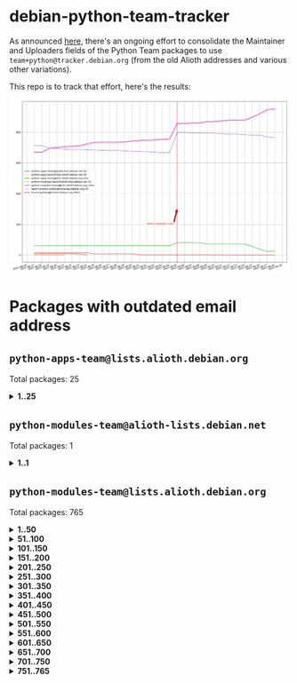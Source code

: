 # debian-python-team-tracker



As announced [here](https://lists.debian.org/debian-python/2021/08/msg00006.html), there's an ongoing effort to consolidate the Maintainer and Uploaders fields of the Python Team packages to use `team+python@tracker.debian.org` (from the old Alioth addresses and various other variations).



This repo is to track that effort, here's the results:



![Python team emails](images/python_team_emails.svg)


# Packages with outdated email address

## `python-apps-team@lists.alioth.debian.org`
Total packages: 25
<details>
<summary><b>1..25</b></summary>


| # | Package | Version |
| --- | --- | --- |
| 1 | [alot](https://tracker.debian.org/alot) | 0.9.1-2 |
| 2 | [archmage](https://tracker.debian.org/archmage) | 1:0.4.2.1-1 |
| 3 | [beets](https://tracker.debian.org/beets) | 1.4.9-7 |
| 4 | [ctop](https://tracker.debian.org/ctop) | 1.0.0-2.1 |
| 5 | [cython](https://tracker.debian.org/cython) | 0.29.14-1 |
| 6 | [db2twitter](https://tracker.debian.org/db2twitter) | 0.6-1.1 |
| 7 | [dodgy](https://tracker.debian.org/dodgy) | 0.1.9-3 |
| 8 | [etm](https://tracker.debian.org/etm) | 3.2.30-1.1 |
| 9 | [firmware-microbit-micropython](https://tracker.debian.org/firmware-microbit-micropython) | 1.0.1-2 |
| 10 | [flatlatex](https://tracker.debian.org/flatlatex) | 0.8-1.1 |
| 11 | [freealchemist](https://tracker.debian.org/freealchemist) | 0.5-1.1 |
| 12 | [kanboard-cli](https://tracker.debian.org/kanboard-cli) | 0.0.2-1.1 |
| 13 | [lightyears](https://tracker.debian.org/lightyears) | 1.4-2 |
| 14 | [muttdown](https://tracker.debian.org/muttdown) | 0.3.4-1 |
| 15 | [pelican](https://tracker.debian.org/pelican) | 4.0.1+dfsg-1.1 |
| 16 | [pipenv](https://tracker.debian.org/pipenv) | 11.9.0-1.1 |
| 17 | [prospector](https://tracker.debian.org/prospector) | 1.1.7-2 |
| 18 | [pybik](https://tracker.debian.org/pybik) | 3.0-3.1 |
| 19 | [radon](https://tracker.debian.org/radon) | 4.1.0+dfsg-1 |
| 20 | [retweet](https://tracker.debian.org/retweet) | 0.10-1.1 |
| 21 | [sen](https://tracker.debian.org/sen) | 0.6.1-0.1 |
| 22 | [sinntp](https://tracker.debian.org/sinntp) | 1.6-1.2 |
| 23 | [smem](https://tracker.debian.org/smem) | 1.5-1.1 |
| 24 | [twitterwatch](https://tracker.debian.org/twitterwatch) | 0.1-1.1 |
| 25 | [voltron](https://tracker.debian.org/voltron) | 0.1.7+git20200109-1.1 |
</details>

## `python-modules-team@alioth-lists.debian.net`
Total packages: 1
<details>
<summary><b>1..1</b></summary>


| # | Package | Version |
| --- | --- | --- |
| 1 | [setuptools-scm](https://tracker.debian.org/setuptools-scm) | 4.1.2-3 |
</details>

## `python-modules-team@lists.alioth.debian.org`
Total packages: 765
<details>
<summary><b>1..50</b></summary>


| # | Package | Version |
| --- | --- | --- |
| 1 | [aiowsgi](https://tracker.debian.org/aiowsgi) | 0.7-1.1 |
| 2 | [anorack](https://tracker.debian.org/anorack) | 0.2.7-1 |
| 3 | [anosql](https://tracker.debian.org/anosql) | 1.0.1-1 |
| 4 | [appdirs](https://tracker.debian.org/appdirs) | 1.4.4-1 |
| 5 | [asn1crypto](https://tracker.debian.org/asn1crypto) | 1.4.0-1 |
| 6 | [astral](https://tracker.debian.org/astral) | 1.6.1-2 |
| 7 | [authheaders](https://tracker.debian.org/authheaders) | 0.13.0-1 |
| 8 | [authres](https://tracker.debian.org/authres) | 1.2.0-2 |
| 9 | [automat](https://tracker.debian.org/automat) | 20.2.0-1 |
| 10 | [azure-cosmos-table-python](https://tracker.debian.org/azure-cosmos-table-python) | 1.0.5+git20191025-5 |
| 11 | [babelfish](https://tracker.debian.org/babelfish) | 0.5.4-3 |
| 12 | [bdist-nsi](https://tracker.debian.org/bdist-nsi) | 0.1.5-2 |
| 13 | [behave](https://tracker.debian.org/behave) | 1.2.6-3 |
| 14 | [bernhard](https://tracker.debian.org/bernhard) | 0.2.6-2 |
| 15 | [betamax](https://tracker.debian.org/betamax) | 0.8.1-2 |
| 16 | [bibtexparser](https://tracker.debian.org/bibtexparser) | 1.1.0+ds-3 |
| 17 | [binaryornot](https://tracker.debian.org/binaryornot) | 0.4.4+dfsg-4 |
| 18 | [bitstruct](https://tracker.debian.org/bitstruct) | 8.9.0-1 |
| 19 | [blessings](https://tracker.debian.org/blessings) | 1.6-3 |
| 20 | [blinker](https://tracker.debian.org/blinker) | 1.4+dfsg1-0.3 |
| 21 | [bottleneck](https://tracker.debian.org/bottleneck) | 1.2.1+ds1-2 |
| 22 | [case](https://tracker.debian.org/case) | 1.5.3+dfsg-3 |
| 23 | [celery-batches](https://tracker.debian.org/celery-batches) | 0.2-2 |
| 24 | [celery-haystack](https://tracker.debian.org/celery-haystack) | 0.10-4 |
| 25 | [cerealizer](https://tracker.debian.org/cerealizer) | 0.8.1-3 |
| 26 | [chardet](https://tracker.debian.org/chardet) | 4.0.0-1 |
| 27 | [chargebee-python](https://tracker.debian.org/chargebee-python) | 1.6.6-1 |
| 28 | [chargebee2-python](https://tracker.debian.org/chargebee2-python) | 2.7.3-1 |
| 29 | [circuits](https://tracker.debian.org/circuits) | 3.1.0+ds1-2 |
| 30 | [cloudpickle](https://tracker.debian.org/cloudpickle) | 1.6.0-1 |
| 31 | [codicefiscale](https://tracker.debian.org/codicefiscale) | 0.9+ds0-2 |
| 32 | [colorclass](https://tracker.debian.org/colorclass) | 2.2.0-2.1 |
| 33 | [colorspacious](https://tracker.debian.org/colorspacious) | 1.1.2-2 |
| 34 | [commonmark](https://tracker.debian.org/commonmark) | 0.9.1-3 |
| 35 | [configobj](https://tracker.debian.org/configobj) | 5.0.6-4 |
| 36 | [constantly](https://tracker.debian.org/constantly) | 15.1.0-2 |
| 37 | [contextlib2](https://tracker.debian.org/contextlib2) | 0.6.0.post1-1 |
| 38 | [cookiecutter](https://tracker.debian.org/cookiecutter) | 1.6.0-4 |
| 39 | [coreapi](https://tracker.debian.org/coreapi) | 2.3.3-4 |
| 40 | [coreschema](https://tracker.debian.org/coreschema) | 0.0.4-3 |
| 41 | [cov-core](https://tracker.debian.org/cov-core) | 1.15.0-3 |
| 42 | [cppy](https://tracker.debian.org/cppy) | 1.1.0-2 |
| 43 | [cram](https://tracker.debian.org/cram) | 0.7-4 |
| 44 | [cssutils](https://tracker.debian.org/cssutils) | 1.0.2-3 |
| 45 | [d2to1](https://tracker.debian.org/d2to1) | 0.2.12-2 |
| 46 | [deap](https://tracker.debian.org/deap) | 1.3.1-2 |
| 47 | [debiancontributors](https://tracker.debian.org/debiancontributors) | 0.7.8-2 |
| 48 | [defusedxml](https://tracker.debian.org/defusedxml) | 0.6.0-2 |
| 49 | [devpi-common](https://tracker.debian.org/devpi-common) | 3.2.2-1.1 |
| 50 | [django-ajax-selects](https://tracker.debian.org/django-ajax-selects) | 1.7.0-3 |
</details>
<details>
<summary><b>51..100</b></summary>

| # | Package | Version |
| --- | --- | --- |
| 51 | [django-anymail](https://tracker.debian.org/django-anymail) | 7.1.0-1 |
| 52 | [django-auto-one-to-one](https://tracker.debian.org/django-auto-one-to-one) | 3.3.0-1 |
| 53 | [django-bitfield](https://tracker.debian.org/django-bitfield) | 1.9.6-2 |
| 54 | [django-countries](https://tracker.debian.org/django-countries) | 6.0-1 |
| 55 | [django-dirtyfields](https://tracker.debian.org/django-dirtyfields) | 1.3.1-2 |
| 56 | [django-downloadview](https://tracker.debian.org/django-downloadview) | 2.1.1-1 |
| 57 | [django-environ](https://tracker.debian.org/django-environ) | 0.4.4-2 |
| 58 | [django-filter](https://tracker.debian.org/django-filter) | 2.4.0-1 |
| 59 | [django-fsm-admin](https://tracker.debian.org/django-fsm-admin) | 1.2.4-2 |
| 60 | [django-guardian](https://tracker.debian.org/django-guardian) | 2.0.0-2 |
| 61 | [django-hvad](https://tracker.debian.org/django-hvad) | 1.8.0-1.1 |
| 62 | [django-impersonate](https://tracker.debian.org/django-impersonate) | 1.5-1 |
| 63 | [django-js-reverse](https://tracker.debian.org/django-js-reverse) | 0.7.3-1.1 |
| 64 | [django-macaddress](https://tracker.debian.org/django-macaddress) | 1.5.0-2 |
| 65 | [django-maintenancemode](https://tracker.debian.org/django-maintenancemode) | 0.11.3-1 |
| 66 | [django-markupfield](https://tracker.debian.org/django-markupfield) | 2.0.0-1 |
| 67 | [django-memoize](https://tracker.debian.org/django-memoize) | 2.2.0+dfsg-1 |
| 68 | [django-model-utils](https://tracker.debian.org/django-model-utils) | 3.1.1-2 |
| 69 | [django-nose](https://tracker.debian.org/django-nose) | 1.4.6-2.1 |
| 70 | [django-notification](https://tracker.debian.org/django-notification) | 1.2.0-3 |
| 71 | [django-organizations](https://tracker.debian.org/django-organizations) | 1.1.2-1 |
| 72 | [django-pagination](https://tracker.debian.org/django-pagination) | 1.0.7-4 |
| 73 | [django-paintstore](https://tracker.debian.org/django-paintstore) | 0.2-4 |
| 74 | [django-picklefield](https://tracker.debian.org/django-picklefield) | 3.0.1-1 |
| 75 | [django-pipeline](https://tracker.debian.org/django-pipeline) | 1.6.14-3 |
| 76 | [django-q](https://tracker.debian.org/django-q) | 1.2.1-1 |
| 77 | [django-recurrence](https://tracker.debian.org/django-recurrence) | 1.10.3-1 |
| 78 | [django-redis-sessions](https://tracker.debian.org/django-redis-sessions) | 0.6.1-2 |
| 79 | [django-sass-processor](https://tracker.debian.org/django-sass-processor) | 0.8.2-1 |
| 80 | [django-setuptest](https://tracker.debian.org/django-setuptest) | 0.2.1-4 |
| 81 | [django-simple-captcha](https://tracker.debian.org/django-simple-captcha) | 0.5.6-2 |
| 82 | [django-simple-redis-admin](https://tracker.debian.org/django-simple-redis-admin) | 1.4.0-2 |
| 83 | [django-stronghold](https://tracker.debian.org/django-stronghold) | 0.3.0+debian-2 |
| 84 | [django-uwsgi](https://tracker.debian.org/django-uwsgi) | 0.2.2-2 |
| 85 | [django-webpack-loader](https://tracker.debian.org/django-webpack-loader) | 0.6.0-2 |
| 86 | [django-websocket-redis](https://tracker.debian.org/django-websocket-redis) | 0.4.7-2 |
| 87 | [django-wkhtmltopdf](https://tracker.debian.org/django-wkhtmltopdf) | 3.3.0-1 |
| 88 | [django-xmlrpc](https://tracker.debian.org/django-xmlrpc) | 0.1.8-2 |
| 89 | [djangorestframework-api-key](https://tracker.debian.org/djangorestframework-api-key) | 2.0.0-2 |
| 90 | [djangorestframework-filters](https://tracker.debian.org/djangorestframework-filters) | 1.0.0.dev0-1 |
| 91 | [dkimpy](https://tracker.debian.org/dkimpy) | 1.0.5-1 |
| 92 | [dnsdiag](https://tracker.debian.org/dnsdiag) | 1.7.0-1 |
| 93 | [dnspython](https://tracker.debian.org/dnspython) | 2.0.0-1 |
| 94 | [dockerpty](https://tracker.debian.org/dockerpty) | 0.4.1-2 |
| 95 | [dominate](https://tracker.debian.org/dominate) | 2.3.1-2 |
| 96 | [doublex](https://tracker.debian.org/doublex) | 1.9.2-1 |
| 97 | [drf-generators](https://tracker.debian.org/drf-generators) | 0.5.0-1 |
| 98 | [easyprocess](https://tracker.debian.org/easyprocess) | 0.2.5-2 |
| 99 | [elasticsearch-curator](https://tracker.debian.org/elasticsearch-curator) | 5.8.1-1 |
| 100 | [entrypoints](https://tracker.debian.org/entrypoints) | 0.3-3 |
</details>
<details>
<summary><b>101..150</b></summary>

| # | Package | Version |
| --- | --- | --- |
| 101 | [enum34](https://tracker.debian.org/enum34) | 1.1.6-4 |
| 102 | [enzyme](https://tracker.debian.org/enzyme) | 0.4.1-2 |
| 103 | [exam](https://tracker.debian.org/exam) | 0.10.5-3 |
| 104 | [factory-boy](https://tracker.debian.org/factory-boy) | 2.11.1-3 |
| 105 | [faker](https://tracker.debian.org/faker) | 0.9.3-0.1 |
| 106 | [fakesleep](https://tracker.debian.org/fakesleep) | 0.1-2 |
| 107 | [fastchunking](https://tracker.debian.org/fastchunking) | 0.0.3-2 |
| 108 | [fastkml](https://tracker.debian.org/fastkml) | 0.11-3 |
| 109 | [feedgenerator](https://tracker.debian.org/feedgenerator) | 1.9-2 |
| 110 | [flake8-docstrings](https://tracker.debian.org/flake8-docstrings) | 1.1.0-1.1 |
| 111 | [flake8-polyfill](https://tracker.debian.org/flake8-polyfill) | 1.0.2-2 |
| 112 | [flask-api](https://tracker.debian.org/flask-api) | 1.1+dfsg-1.1 |
| 113 | [flask-assets](https://tracker.debian.org/flask-assets) | 2.0-1 |
| 114 | [flask-babelex](https://tracker.debian.org/flask-babelex) | 0.9.4-1 |
| 115 | [flask-bcrypt](https://tracker.debian.org/flask-bcrypt) | 0.7.1-2 |
| 116 | [flask-compress](https://tracker.debian.org/flask-compress) | 1.4.0-3 |
| 117 | [flask-gravatar](https://tracker.debian.org/flask-gravatar) | 0.4.2-2 |
| 118 | [flask-htmlmin](https://tracker.debian.org/flask-htmlmin) | 1.3.2-2 |
| 119 | [flask-ldapconn](https://tracker.debian.org/flask-ldapconn) | 0.7.2-1.1 |
| 120 | [flask-limiter](https://tracker.debian.org/flask-limiter) | 1.0.1-2 |
| 121 | [flask-login](https://tracker.debian.org/flask-login) | 0.5.0-1 |
| 122 | [flask-mail](https://tracker.debian.org/flask-mail) | 0.9.1+dfsg1-1.1 |
| 123 | [flask-mongoengine](https://tracker.debian.org/flask-mongoengine) | 0.9.3-4 |
| 124 | [flask-multistatic](https://tracker.debian.org/flask-multistatic) | 1.0-2 |
| 125 | [flask-paranoid](https://tracker.debian.org/flask-paranoid) | 0.2.0-3.1 |
| 126 | [flask-principal](https://tracker.debian.org/flask-principal) | 0.4.0-2 |
| 127 | [flask-script](https://tracker.debian.org/flask-script) | 2.0.6-2 |
| 128 | [flask-silk](https://tracker.debian.org/flask-silk) | 0.2-18 |
| 129 | [flask-wtf](https://tracker.debian.org/flask-wtf) | 0.14.3-1 |
| 130 | [flufl.bounce](https://tracker.debian.org/flufl.bounce) | 3.0.1-1 |
| 131 | [flufl.enum](https://tracker.debian.org/flufl.enum) | 4.1.1-3 |
| 132 | [flufl.i18n](https://tracker.debian.org/flufl.i18n) | 3.0.1-1 |
| 133 | [flufl.lock](https://tracker.debian.org/flufl.lock) | 5.0.1-1 |
| 134 | [flufl.password](https://tracker.debian.org/flufl.password) | 1.3-3 |
| 135 | [flufl.testing](https://tracker.debian.org/flufl.testing) | 0.7-2 |
| 136 | [freetype-py](https://tracker.debian.org/freetype-py) | 2.2.0-1 |
| 137 | [gerritlib](https://tracker.debian.org/gerritlib) | 0.8.0-2 |
| 138 | [gmplot](https://tracker.debian.org/gmplot) | 1.2.0-2 |
| 139 | [gpxpy](https://tracker.debian.org/gpxpy) | 1.4.2-1 |
| 140 | [gtextfsm](https://tracker.debian.org/gtextfsm) | 1.1.0-2 |
| 141 | [gtts](https://tracker.debian.org/gtts) | 2.0.3-1 |
| 142 | [gtts-token](https://tracker.debian.org/gtts-token) | 1.1.3-1 |
| 143 | [guzzle-sphinx-theme](https://tracker.debian.org/guzzle-sphinx-theme) | 0.7.11-5 |
| 144 | [hachoir](https://tracker.debian.org/hachoir) | 3.1.0+dfsg-3 |
| 145 | [haproxy-log-analysis](https://tracker.debian.org/haproxy-log-analysis) | 2.0~b0-2 |
| 146 | [heapdict](https://tracker.debian.org/heapdict) | 1.0.1-1 |
| 147 | [hiro](https://tracker.debian.org/hiro) | 0.5-2 |
| 148 | [httpx](https://tracker.debian.org/httpx) | 0.16.1-1 |
| 149 | [hyperlink](https://tracker.debian.org/hyperlink) | 19.0.0-2 |
| 150 | [hypothesis-auto](https://tracker.debian.org/hypothesis-auto) | 1.1.4-2 |
</details>
<details>
<summary><b>151..200</b></summary>

| # | Package | Version |
| --- | --- | --- |
| 151 | [importmagic](https://tracker.debian.org/importmagic) | 0.1.7-2 |
| 152 | [inflection](https://tracker.debian.org/inflection) | 0.3.1-2 |
| 153 | [ipdb](https://tracker.debian.org/ipdb) | 0.13.3-1 |
| 154 | [isodate](https://tracker.debian.org/isodate) | 0.6.0-2 |
| 155 | [itypes](https://tracker.debian.org/itypes) | 1.1.0-4 |
| 156 | [jaraco.itertools](https://tracker.debian.org/jaraco.itertools) | 2.0.1-4 |
| 157 | [javaproperties](https://tracker.debian.org/javaproperties) | 0.7.0-1 |
| 158 | [jinja2-time](https://tracker.debian.org/jinja2-time) | 0.2.0-2 |
| 159 | [jpy](https://tracker.debian.org/jpy) | 0.9.0-3 |
| 160 | [jpylyzer](https://tracker.debian.org/jpylyzer) | 2.0.0-3 |
| 161 | [json-tricks](https://tracker.debian.org/json-tricks) | 3.11.0-2 |
| 162 | [jsonhyperschema-codec](https://tracker.debian.org/jsonhyperschema-codec) | 1.0.3-2 |
| 163 | [jsonpickle](https://tracker.debian.org/jsonpickle) | 1.2-1 |
| 164 | [junos-eznc](https://tracker.debian.org/junos-eznc) | 2.1.7-3 |
| 165 | [jupyter-sphinx-theme](https://tracker.debian.org/jupyter-sphinx-theme) | 0.0.6+ds1-10 |
| 166 | [kitchen](https://tracker.debian.org/kitchen) | 1.2.6-2 |
| 167 | [kivy](https://tracker.debian.org/kivy) | 1.11.0-2 |
| 168 | [kiwisolver](https://tracker.debian.org/kiwisolver) | 1.3.1-1 |
| 169 | [lazr.delegates](https://tracker.debian.org/lazr.delegates) | 2.0.3-2 |
| 170 | [lazr.smtptest](https://tracker.debian.org/lazr.smtptest) | 2.0.3-2 |
| 171 | [lexicon](https://tracker.debian.org/lexicon) | 3.3.17-1 |
| 172 | [libthumbor](https://tracker.debian.org/libthumbor) | 1.3.3-2 |
| 173 | [logilab-constraint](https://tracker.debian.org/logilab-constraint) | 0.6.0-2 |
| 174 | [mako](https://tracker.debian.org/mako) | 1.1.3+ds1-2 |
| 175 | [mando](https://tracker.debian.org/mando) | 0.6.4-5 |
| 176 | [manuel](https://tracker.debian.org/manuel) | 1.10.1-2 |
| 177 | [markupsafe](https://tracker.debian.org/markupsafe) | 1.1.1-1 |
| 178 | [mercurial-extension-utils](https://tracker.debian.org/mercurial-extension-utils) | 1.5.1-1 |
| 179 | [mercurial-extension-utils](https://tracker.debian.org/mercurial-extension-utils) | 1.5.1-3 |
| 180 | [mercurial-keyring](https://tracker.debian.org/mercurial-keyring) | 1.3.1-3 |
| 181 | [microsoft-authentication-extensions-for-python](https://tracker.debian.org/microsoft-authentication-extensions-for-python) | 0.3.0-1 |
| 182 | [milksnake](https://tracker.debian.org/milksnake) | 0.1.5-1 |
| 183 | [mimerender](https://tracker.debian.org/mimerender) | 0.6.0-2 |
| 184 | [mmllib](https://tracker.debian.org/mmllib) | 0.3.0.post1-2 |
| 185 | [mockldap](https://tracker.debian.org/mockldap) | 0.3.0-4 |
| 186 | [modernize](https://tracker.debian.org/modernize) | 0.7-2 |
| 187 | [moksha.common](https://tracker.debian.org/moksha.common) | 1.2.5-4 |
| 188 | [more-itertools](https://tracker.debian.org/more-itertools) | 4.2.0-3 |
| 189 | [mrtparse](https://tracker.debian.org/mrtparse) | 1.6-2 |
| 190 | [multiprocess](https://tracker.debian.org/multiprocess) | 0.70.11.1-1 |
| 191 | [musicbrainzngs](https://tracker.debian.org/musicbrainzngs) | 0.7.1-2 |
| 192 | [mutagen](https://tracker.debian.org/mutagen) | 1.45.1-2 |
| 193 | [mwic](https://tracker.debian.org/mwic) | 0.7.8-1 |
| 194 | [mysql-connector-python](https://tracker.debian.org/mysql-connector-python) | 8.0.15-2 |
| 195 | [nb2plots](https://tracker.debian.org/nb2plots) | 0.6-2 |
| 196 | [netifaces](https://tracker.debian.org/netifaces) | 0.10.9-0.2 |
| 197 | [netmiko](https://tracker.debian.org/netmiko) | 2.4.2-1 |
| 198 | [networkx](https://tracker.debian.org/networkx) | 2.5+ds-2 |
| 199 | [nose](https://tracker.debian.org/nose) | 1.3.7-6 |
| 200 | [nose](https://tracker.debian.org/nose) | 1.3.7-7 |
</details>
<details>
<summary><b>201..250</b></summary>

| # | Package | Version |
| --- | --- | --- |
| 201 | [nose2](https://tracker.debian.org/nose2) | 0.9.2-1 |
| 202 | [nose2-cov](https://tracker.debian.org/nose2-cov) | 1.0a4-3 |
| 203 | [ntplib](https://tracker.debian.org/ntplib) | 0.3.3-2 |
| 204 | [numpy-stl](https://tracker.debian.org/numpy-stl) | 2.9.0-1 |
| 205 | [numpydoc](https://tracker.debian.org/numpydoc) | 1.1.0-3 |
| 206 | [obsub](https://tracker.debian.org/obsub) | 0.2-4 |
| 207 | [okasha](https://tracker.debian.org/okasha) | 0.2.4-4 |
| 208 | [overpass](https://tracker.debian.org/overpass) | 0.7-1 |
| 209 | [paramiko](https://tracker.debian.org/paramiko) | 2.7.2-1 |
| 210 | [pastescript](https://tracker.debian.org/pastescript) | 2.0.2-4 |
| 211 | [pcapy](https://tracker.debian.org/pcapy) | 0.11.4-2 |
| 212 | [pdfkit](https://tracker.debian.org/pdfkit) | 0.6.1-2 |
| 213 | [pep8](https://tracker.debian.org/pep8) | 1.7.1-9 |
| 214 | [pep8-naming](https://tracker.debian.org/pep8-naming) | 0.10.0-1 |
| 215 | [pg8000](https://tracker.debian.org/pg8000) | 1.10.6-2 |
| 216 | [pidcat](https://tracker.debian.org/pidcat) | 2.1.0-4 |
| 217 | [pilkit](https://tracker.debian.org/pilkit) | 2.0-3 |
| 218 | [plastex](https://tracker.debian.org/plastex) | 2.1-2 |
| 219 | [ply](https://tracker.debian.org/ply) | 3.11-4 |
| 220 | [portio](https://tracker.debian.org/portio) | 0.5-4 |
| 221 | [postgresfixture](https://tracker.debian.org/postgresfixture) | 0.4.2-1 |
| 222 | [power](https://tracker.debian.org/power) | 1.4+dfsg-4 |
| 223 | [pprintpp](https://tracker.debian.org/pprintpp) | 0.4.0-2 |
| 224 | [preggy](https://tracker.debian.org/preggy) | 1.4.4-1 |
| 225 | [prettytable](https://tracker.debian.org/prettytable) | 0.7.2-5 |
| 226 | [proxmoxer](https://tracker.debian.org/proxmoxer) | 1.0.3-2 |
| 227 | [ptable](https://tracker.debian.org/ptable) | 0.9.2-2 |
| 228 | [py-macaroon-bakery](https://tracker.debian.org/py-macaroon-bakery) | 1.3.1-1 |
| 229 | [py-radix](https://tracker.debian.org/py-radix) | 0.10.0-3 |
| 230 | [py3dns](https://tracker.debian.org/py3dns) | 3.2.1-1 |
| 231 | [pyacoustid](https://tracker.debian.org/pyacoustid) | 1.2.0-2 |
| 232 | [pyasn1](https://tracker.debian.org/pyasn1) | 0.4.8-1 |
| 233 | [pybindgen](https://tracker.debian.org/pybindgen) | 0.20.0+dfsg1-2 |
| 234 | [pycairo](https://tracker.debian.org/pycairo) | 1.16.2-3 |
| 235 | [pycairo](https://tracker.debian.org/pycairo) | 1.16.2-4 |
| 236 | [pycallgraph](https://tracker.debian.org/pycallgraph) | 1.1.3-1.2 |
| 237 | [pycares](https://tracker.debian.org/pycares) | 3.1.1-1 |
| 238 | [pychm](https://tracker.debian.org/pychm) | 0.8.6-2 |
| 239 | [pycifrw](https://tracker.debian.org/pycifrw) | 4.4-2 |
| 240 | [pyclamd](https://tracker.debian.org/pyclamd) | 0.4.0-2 |
| 241 | [pycodestyle](https://tracker.debian.org/pycodestyle) | 2.6.0-1 |
| 242 | [pycparser](https://tracker.debian.org/pycparser) | 2.20-3 |
| 243 | [pycryptodome](https://tracker.debian.org/pycryptodome) | 3.9.7+dfsg1-1 |
| 244 | [pycxx](https://tracker.debian.org/pycxx) | 7.1.4-0.1 |
| 245 | [pydbus](https://tracker.debian.org/pydbus) | 0.6.0-4 |
| 246 | [pydenticon](https://tracker.debian.org/pydenticon) | 0.3.1-2 |
| 247 | [pydispatcher](https://tracker.debian.org/pydispatcher) | 2.0.5-2 |
| 248 | [pydle](https://tracker.debian.org/pydle) | 0.9.4-2 |
| 249 | [pyeapi](https://tracker.debian.org/pyeapi) | 0.8.1-2 |
| 250 | [pyee](https://tracker.debian.org/pyee) | 7.0.2-1 |
</details>
<details>
<summary><b>251..300</b></summary>

| # | Package | Version |
| --- | --- | --- |
| 251 | [pyenchant](https://tracker.debian.org/pyenchant) | 3.2.0-1 |
| 252 | [pyfg](https://tracker.debian.org/pyfg) | 0.50-2 |
| 253 | [pyfiglet](https://tracker.debian.org/pyfiglet) | 0.8.0+dfsg-1 |
| 254 | [pyfribidi](https://tracker.debian.org/pyfribidi) | 0.12.0+repack-7 |
| 255 | [pygame](https://tracker.debian.org/pygame) | 1.9.6+dfsg-2 |
| 256 | [pygeoif](https://tracker.debian.org/pygeoif) | 0.7-2 |
| 257 | [pygithub](https://tracker.debian.org/pygithub) | 1.43.7-1 |
| 258 | [pygments](https://tracker.debian.org/pygments) | 2.3.1+dfsg-3 |
| 259 | [pygtail](https://tracker.debian.org/pygtail) | 0.6.1-2 |
| 260 | [pygtkspellcheck](https://tracker.debian.org/pygtkspellcheck) | 4.0.5-2 |
| 261 | [pyhamcrest](https://tracker.debian.org/pyhamcrest) | 1.9.0-3 |
| 262 | [pyicu](https://tracker.debian.org/pyicu) | 2.5-1 |
| 263 | [pyinotify](https://tracker.debian.org/pyinotify) | 0.9.6-1.3 |
| 264 | [pyiosxr](https://tracker.debian.org/pyiosxr) | 0.52-1.1 |
| 265 | [pyjavaproperties](https://tracker.debian.org/pyjavaproperties) | 0.7-2 |
| 266 | [pyjokes](https://tracker.debian.org/pyjokes) | 0.5.0-3 |
| 267 | [pykcs11](https://tracker.debian.org/pykcs11) | 1.5.10-1 |
| 268 | [pylama](https://tracker.debian.org/pylama) | 7.4.3-3 |
| 269 | [pylibmc](https://tracker.debian.org/pylibmc) | 1.5.2-3 |
| 270 | [pylint-celery](https://tracker.debian.org/pylint-celery) | 0.3-5 |
| 271 | [pylint-common](https://tracker.debian.org/pylint-common) | 0.2.5-4 |
| 272 | [pylint-django](https://tracker.debian.org/pylint-django) | 2.0.13-1 |
| 273 | [pylint-flask](https://tracker.debian.org/pylint-flask) | 0.5-4 |
| 274 | [pylint-plugin-utils](https://tracker.debian.org/pylint-plugin-utils) | 0.6-1 |
| 275 | [pymacs](https://tracker.debian.org/pymacs) | 0.25-3 |
| 276 | [pymilter](https://tracker.debian.org/pymilter) | 1.0.4-2 |
| 277 | [pymodbus](https://tracker.debian.org/pymodbus) | 2.1.0+dfsg-2 |
| 278 | [pymssql](https://tracker.debian.org/pymssql) | 2.1.4+dfsg-3 |
| 279 | [pymupdf](https://tracker.debian.org/pymupdf) | 1.17.4+ds1-2 |
| 280 | [pynag](https://tracker.debian.org/pynag) | 1.1.2+dfsg-2 |
| 281 | [pynliner](https://tracker.debian.org/pynliner) | 0.8.0-2 |
| 282 | [pyopengl](https://tracker.debian.org/pyopengl) | 3.1.5+dfsg-1 |
| 283 | [pypandoc](https://tracker.debian.org/pypandoc) | 1.5+ds0-1 |
| 284 | [pyparsing](https://tracker.debian.org/pyparsing) | 2.4.7-1 |
| 285 | [pyphen](https://tracker.debian.org/pyphen) | 0.9.5-3 |
| 286 | [pyprind](https://tracker.debian.org/pyprind) | 2.11.2-2 |
| 287 | [pyquery](https://tracker.debian.org/pyquery) | 1.2.9-4 |
| 288 | [pyrad](https://tracker.debian.org/pyrad) | 2.1-2 |
| 289 | [pyrfc3339](https://tracker.debian.org/pyrfc3339) | 1.1-2 |
| 290 | [pyrsistent](https://tracker.debian.org/pyrsistent) | 0.15.5-1 |
| 291 | [pysendfile](https://tracker.debian.org/pysendfile) | 2.0.1-3 |
| 292 | [pysimplesoap](https://tracker.debian.org/pysimplesoap) | 1.16.2-3 |
| 293 | [pysmi](https://tracker.debian.org/pysmi) | 0.3.2-2 |
| 294 | [pysodium](https://tracker.debian.org/pysodium) | 0.7.0-2 |
| 295 | [pyspf](https://tracker.debian.org/pyspf) | 2.0.14-2 |
| 296 | [pysrs](https://tracker.debian.org/pysrs) | 1.0.3-2 |
| 297 | [pysrt](https://tracker.debian.org/pysrt) | 1.0.1-2 |
| 298 | [pyssim](https://tracker.debian.org/pyssim) | 0.2-2 |
| 299 | [pystemd](https://tracker.debian.org/pystemd) | 0.7.0-4 |
| 300 | [pysubnettree](https://tracker.debian.org/pysubnettree) | 0.33-1 |
</details>
<details>
<summary><b>301..350</b></summary>

| # | Package | Version |
| --- | --- | --- |
| 301 | [pytaglib](https://tracker.debian.org/pytaglib) | 0.3.6+dfsg-2 |
| 302 | [pytds](https://tracker.debian.org/pytds) | 1.10.0-1 |
| 303 | [pytest-arraydiff](https://tracker.debian.org/pytest-arraydiff) | 0.3-1 |
| 304 | [pytest-bdd](https://tracker.debian.org/pytest-bdd) | 3.2.1-1 |
| 305 | [pytest-cookies](https://tracker.debian.org/pytest-cookies) | 0.4.0-1 |
| 306 | [pytest-django](https://tracker.debian.org/pytest-django) | 3.5.1-1 |
| 307 | [pytest-expect](https://tracker.debian.org/pytest-expect) | 1.1.0-2 |
| 308 | [pytest-forked](https://tracker.debian.org/pytest-forked) | 1.3.0-1 |
| 309 | [pytest-helpers-namespace](https://tracker.debian.org/pytest-helpers-namespace) | 2019.1.8-1 |
| 310 | [pytest-httpbin](https://tracker.debian.org/pytest-httpbin) | 1.0.0-2 |
| 311 | [pytest-instafail](https://tracker.debian.org/pytest-instafail) | 0.4.2-1 |
| 312 | [pytest-remotedata](https://tracker.debian.org/pytest-remotedata) | 0.3.2-1 |
| 313 | [pytest-runner](https://tracker.debian.org/pytest-runner) | 2.11.1-1.2 |
| 314 | [pytest-sugar](https://tracker.debian.org/pytest-sugar) | 0.9.4-1 |
| 315 | [pytest-tornado](https://tracker.debian.org/pytest-tornado) | 0.8.1-1 |
| 316 | [pytest-vcr](https://tracker.debian.org/pytest-vcr) | 1.0.2-2 |
| 317 | [pytest-xvfb](https://tracker.debian.org/pytest-xvfb) | 1.2.0-1 |
| 318 | [python-activipy](https://tracker.debian.org/python-activipy) | 0.1-7 |
| 319 | [python-adal](https://tracker.debian.org/python-adal) | 1.2.2-1 |
| 320 | [python-agate](https://tracker.debian.org/python-agate) | 1.6.1-1 |
| 321 | [python-agate-excel](https://tracker.debian.org/python-agate-excel) | 0.2.3-1 |
| 322 | [python-aiohttp-security](https://tracker.debian.org/python-aiohttp-security) | 0.4.0-2 |
| 323 | [python-aiohttp-session](https://tracker.debian.org/python-aiohttp-session) | 2.9.0-2 |
| 324 | [python-aioinflux](https://tracker.debian.org/python-aioinflux) | 0.9.0-2 |
| 325 | [python-aiomeasures](https://tracker.debian.org/python-aiomeasures) | 0.5.14-3 |
| 326 | [python-altair](https://tracker.debian.org/python-altair) | 4.0.1-2 |
| 327 | [python-altgraph](https://tracker.debian.org/python-altgraph) | 0.17+ds0-1 |
| 328 | [python-amqplib](https://tracker.debian.org/python-amqplib) | 1.0.2-2 |
| 329 | [python-anyjson](https://tracker.debian.org/python-anyjson) | 0.3.3-2 |
| 330 | [python-apptools](https://tracker.debian.org/python-apptools) | 4.5.0-1.1 |
| 331 | [python-aptly](https://tracker.debian.org/python-aptly) | 0.12.10-2 |
| 332 | [python-argon2](https://tracker.debian.org/python-argon2) | 18.3.0-2 |
| 333 | [python-args](https://tracker.debian.org/python-args) | 0.1.0-3 |
| 334 | [python-arpy](https://tracker.debian.org/python-arpy) | 1.1.1-4 |
| 335 | [python-astor](https://tracker.debian.org/python-astor) | 0.8.1-1 |
| 336 | [python-async-timeout](https://tracker.debian.org/python-async-timeout) | 3.0.1-1.1 |
| 337 | [python-azure-devtools](https://tracker.debian.org/python-azure-devtools) | 1.2.0-1 |
| 338 | [python-base58](https://tracker.debian.org/python-base58) | 1.0.3-1.1 |
| 339 | [python-bcdoc](https://tracker.debian.org/python-bcdoc) | 0.16.0-2 |
| 340 | [python-bioblend](https://tracker.debian.org/python-bioblend) | 0.7.0-3 |
| 341 | [python-bitbucket-api](https://tracker.debian.org/python-bitbucket-api) | 0.5.0-3 |
| 342 | [python-box](https://tracker.debian.org/python-box) | 3.4.6-2 |
| 343 | [python-btrees](https://tracker.debian.org/python-btrees) | 4.3.1-2 |
| 344 | [python-cachecontrol](https://tracker.debian.org/python-cachecontrol) | 0.12.6-1 |
| 345 | [python-can](https://tracker.debian.org/python-can) | 3.3.2.final~github-2 |
| 346 | [python-cement](https://tracker.debian.org/python-cement) | 2.10.0-2 |
| 347 | [python-cerberus](https://tracker.debian.org/python-cerberus) | 1.3.2-1 |
| 348 | [python-click](https://tracker.debian.org/python-click) | 7.1.2-1 |
| 349 | [python-click-log](https://tracker.debian.org/python-click-log) | 0.2.1-2 |
| 350 | [python-click-threading](https://tracker.debian.org/python-click-threading) | 0.4.4-2 |
</details>
<details>
<summary><b>351..400</b></summary>

| # | Package | Version |
| --- | --- | --- |
| 351 | [python-clint](https://tracker.debian.org/python-clint) | 0.5.1-3 |
| 352 | [python-cluster](https://tracker.debian.org/python-cluster) | 1.3.3-3 |
| 353 | [python-cmarkgfm](https://tracker.debian.org/python-cmarkgfm) | 0.4.2-1 |
| 354 | [python-coloredlogs](https://tracker.debian.org/python-coloredlogs) | 7.3-2 |
| 355 | [python-colour](https://tracker.debian.org/python-colour) | 0.1.5-2 |
| 356 | [python-commentjson](https://tracker.debian.org/python-commentjson) | 0.8.3-2 |
| 357 | [python-consul](https://tracker.debian.org/python-consul) | 0.7.1-1.1 |
| 358 | [python-cookies](https://tracker.debian.org/python-cookies) | 2.2.1-3 |
| 359 | [python-cpuinfo](https://tracker.debian.org/python-cpuinfo) | 5.0.0-2 |
| 360 | [python-crcmod](https://tracker.debian.org/python-crcmod) | 1.7+dfsg-2 |
| 361 | [python-cs](https://tracker.debian.org/python-cs) | 2.7.1-1 |
| 362 | [python-cssselect2](https://tracker.debian.org/python-cssselect2) | 0.3.0-1 |
| 363 | [python-cycler](https://tracker.debian.org/python-cycler) | 0.10.0-3 |
| 364 | [python-daiquiri](https://tracker.debian.org/python-daiquiri) | 1.6.0-1 |
| 365 | [python-dbfread](https://tracker.debian.org/python-dbfread) | 2.0.7-3 |
| 366 | [python-decorator](https://tracker.debian.org/python-decorator) | 4.4.2-2 |
| 367 | [python-demjson](https://tracker.debian.org/python-demjson) | 2.2.4-5 |
| 368 | [python-diaspy](https://tracker.debian.org/python-diaspy) | 0.6.0-2 |
| 369 | [python-dict2xml](https://tracker.debian.org/python-dict2xml) | 1.7.0-1 |
| 370 | [python-dictobj](https://tracker.debian.org/python-dictobj) | 0.4-4 |
| 371 | [python-distro](https://tracker.debian.org/python-distro) | 1.5.0-1 |
| 372 | [python-distutils-extra](https://tracker.debian.org/python-distutils-extra) | 2.45 |
| 373 | [python-django-braces](https://tracker.debian.org/python-django-braces) | 1.14.0-1 |
| 374 | [python-django-casclient](https://tracker.debian.org/python-django-casclient) | 1.5.3-1 |
| 375 | [python-django-dbconn-retry](https://tracker.debian.org/python-django-dbconn-retry) | 0.1.5-1.1 |
| 376 | [python-django-etcd-settings](https://tracker.debian.org/python-django-etcd-settings) | 0.1.13+dfsg-3 |
| 377 | [python-django-gravatar2](https://tracker.debian.org/python-django-gravatar2) | 1.4.4-2 |
| 378 | [python-django-imagekit](https://tracker.debian.org/python-django-imagekit) | 4.0.2-3 |
| 379 | [python-django-jsonfield](https://tracker.debian.org/python-django-jsonfield) | 1.4.0-2 |
| 380 | [python-django-ordered-model](https://tracker.debian.org/python-django-ordered-model) | 3.4.1-1 |
| 381 | [python-django-push-notifications](https://tracker.debian.org/python-django-push-notifications) | 1.4.1-1 |
| 382 | [python-django-rest-framework-guardian](https://tracker.debian.org/python-django-rest-framework-guardian) | 0.3.0-2 |
| 383 | [python-django-rest-hooks](https://tracker.debian.org/python-django-rest-hooks) | 1.6.0-1.1 |
| 384 | [python-django-rules](https://tracker.debian.org/python-django-rules) | 2.2.0-1 |
| 385 | [python-django-simple-history](https://tracker.debian.org/python-django-simple-history) | 2.7.0-1.1 |
| 386 | [python-django-split-settings](https://tracker.debian.org/python-django-split-settings) | 0.3.0-2 |
| 387 | [python-django-tagging](https://tracker.debian.org/python-django-tagging) | 1:0.4.5-3 |
| 388 | [python-dmidecode](https://tracker.debian.org/python-dmidecode) | 3.12.2-11 |
| 389 | [python-dnslib](https://tracker.debian.org/python-dnslib) | 0.9.14-1 |
| 390 | [python-docutils](https://tracker.debian.org/python-docutils) | 0.16+dfsg-2 |
| 391 | [python-doubleratchet](https://tracker.debian.org/python-doubleratchet) | 0.6.0-2 |
| 392 | [python-dpkt](https://tracker.debian.org/python-dpkt) | 1.9.2-2 |
| 393 | [python-dynaconf](https://tracker.debian.org/python-dynaconf) | 2.2.3-2 |
| 394 | [python-easywebdav](https://tracker.debian.org/python-easywebdav) | 1.2.0-8 |
| 395 | [python-eliot](https://tracker.debian.org/python-eliot) | 1.11.0-1 |
| 396 | [python-enable](https://tracker.debian.org/python-enable) | 4.8.1-1 |
| 397 | [python-envisage](https://tracker.debian.org/python-envisage) | 4.9.0-2.1 |
| 398 | [python-envparse](https://tracker.debian.org/python-envparse) | 0.2.0-2 |
| 399 | [python-envs](https://tracker.debian.org/python-envs) | 1.2.6-1.1 |
| 400 | [python-epc](https://tracker.debian.org/python-epc) | 0.0.5-3 |
</details>
<details>
<summary><b>401..450</b></summary>

| # | Package | Version |
| --- | --- | --- |
| 401 | [python-etcd](https://tracker.debian.org/python-etcd) | 0.4.5-2 |
| 402 | [python-ethtool](https://tracker.debian.org/python-ethtool) | 0.14-3 |
| 403 | [python-ewmh](https://tracker.debian.org/python-ewmh) | 0.1.6-2 |
| 404 | [python-exchangelib](https://tracker.debian.org/python-exchangelib) | 3.2.0-1 |
| 405 | [python-exotel](https://tracker.debian.org/python-exotel) | 0.1.5-2 |
| 406 | [python-fastimport](https://tracker.debian.org/python-fastimport) | 0.9.8-5 |
| 407 | [python-feather-format](https://tracker.debian.org/python-feather-format) | 0.3.1+dfsg1-4 |
| 408 | [python-flaky](https://tracker.debian.org/python-flaky) | 3.7.0-1 |
| 409 | [python-flask-jwt-extended](https://tracker.debian.org/python-flask-jwt-extended) | 3.24.1-2 |
| 410 | [python-flask-marshmallow](https://tracker.debian.org/python-flask-marshmallow) | 0.10.1-4 |
| 411 | [python-flask-seeder](https://tracker.debian.org/python-flask-seeder) | 0.1~a2-2 |
| 412 | [python-flor](https://tracker.debian.org/python-flor) | 1.1.3-1 |
| 413 | [python-ftputil](https://tracker.debian.org/python-ftputil) | 3.4-3 |
| 414 | [python-fudge](https://tracker.debian.org/python-fudge) | 1.1.0-2 |
| 415 | [python-gammu](https://tracker.debian.org/python-gammu) | 2.12-2 |
| 416 | [python-gear](https://tracker.debian.org/python-gear) | 0.5.8-5 |
| 417 | [python-genty](https://tracker.debian.org/python-genty) | 1.3.2-1 |
| 418 | [python-geoip](https://tracker.debian.org/python-geoip) | 1.3.2-3 |
| 419 | [python-geoip2](https://tracker.debian.org/python-geoip2) | 2.9.0+dfsg1-2 |
| 420 | [python-getdns](https://tracker.debian.org/python-getdns) | 1.0.0~b1-2 |
| 421 | [python-gflags](https://tracker.debian.org/python-gflags) | 1.5.1-7 |
| 422 | [python-glob2](https://tracker.debian.org/python-glob2) | 0.5-3 |
| 423 | [python-gmpy2](https://tracker.debian.org/python-gmpy2) | 2.1.0~b5-0.1 |
| 424 | [python-gntp](https://tracker.debian.org/python-gntp) | 1.0.3-2 |
| 425 | [python-gnupg](https://tracker.debian.org/python-gnupg) | 0.4.6-1 |
| 426 | [python-grpc-tools](https://tracker.debian.org/python-grpc-tools) | 1.14.1-1 |
| 427 | [python-guizero](https://tracker.debian.org/python-guizero) | 1.1.0+dfsg1-2 |
| 428 | [python-hashids](https://tracker.debian.org/python-hashids) | 1.3.1-1 |
| 429 | [python-hidapi](https://tracker.debian.org/python-hidapi) | 0.9.0.post3-2 |
| 430 | [python-hiredis](https://tracker.debian.org/python-hiredis) | 1.0.1-1 |
| 431 | [python-hpilo](https://tracker.debian.org/python-hpilo) | 4.3-3 |
| 432 | [python-html2text](https://tracker.debian.org/python-html2text) | 2020.1.16-1 |
| 433 | [python-http-parser](https://tracker.debian.org/python-http-parser) | 0.9.0-1 |
| 434 | [python-httptools](https://tracker.debian.org/python-httptools) | 0.1.1-1 |
| 435 | [python-ibm-cloud-sdk-core](https://tracker.debian.org/python-ibm-cloud-sdk-core) | 1.6.2-1 |
| 436 | [python-icalendar](https://tracker.debian.org/python-icalendar) | 4.0.3-4 |
| 437 | [python-idna](https://tracker.debian.org/python-idna) | 2.10-1 |
| 438 | [python-imagesize](https://tracker.debian.org/python-imagesize) | 1.2.0-2 |
| 439 | [python-iniparse](https://tracker.debian.org/python-iniparse) | 0.4-3 |
| 440 | [python-ipaddr](https://tracker.debian.org/python-ipaddr) | 2.2.0-4 |
| 441 | [python-ipaddress](https://tracker.debian.org/python-ipaddress) | 1.0.23-1 |
| 442 | [python-ipfix](https://tracker.debian.org/python-ipfix) | 0.9.7-2 |
| 443 | [python-irodsclient](https://tracker.debian.org/python-irodsclient) | 0.8.1-2 |
| 444 | [python-isc-dhcp-leases](https://tracker.debian.org/python-isc-dhcp-leases) | 0.9.1-2 |
| 445 | [python-iso3166](https://tracker.debian.org/python-iso3166) | 0.8.git20170319-2 |
| 446 | [python-isoweek](https://tracker.debian.org/python-isoweek) | 1.3.3-3 |
| 447 | [python-jellyfish](https://tracker.debian.org/python-jellyfish) | 0.8.2-1 |
| 448 | [python-jmespath](https://tracker.debian.org/python-jmespath) | 0.10.0-1 |
| 449 | [python-jsonrpc](https://tracker.debian.org/python-jsonrpc) | 1.13.0-1 |
| 450 | [python-junit-xml](https://tracker.debian.org/python-junit-xml) | 1.9-1 |
</details>
<details>
<summary><b>451..500</b></summary>

| # | Package | Version |
| --- | --- | --- |
| 451 | [python-kanboard](https://tracker.debian.org/python-kanboard) | 1.0.1-1.1 |
| 452 | [python-keepalive](https://tracker.debian.org/python-keepalive) | 0.5-2 |
| 453 | [python-keyring](https://tracker.debian.org/python-keyring) | 18.0.1-2 |
| 454 | [python-langdetect](https://tracker.debian.org/python-langdetect) | 1.0.7-4 |
| 455 | [python-ldap](https://tracker.debian.org/python-ldap) | 3.2.0-4 |
| 456 | [python-ldapdomaindump](https://tracker.debian.org/python-ldapdomaindump) | 0.9.3-1 |
| 457 | [python-leather](https://tracker.debian.org/python-leather) | 0.3.3-1.1 |
| 458 | [python-libais](https://tracker.debian.org/python-libais) | 0.17+git.20190917.master.e464cf8-2 |
| 459 | [python-libguess](https://tracker.debian.org/python-libguess) | 1.1-4 |
| 460 | [python-logfury](https://tracker.debian.org/python-logfury) | 0.1.2-4 |
| 461 | [python-lupa](https://tracker.debian.org/python-lupa) | 1.9+dfsg-1 |
| 462 | [python-lzo](https://tracker.debian.org/python-lzo) | 1.12-3 |
| 463 | [python-macholib](https://tracker.debian.org/python-macholib) | 1.14+ds0-1 |
| 464 | [python-mailer](https://tracker.debian.org/python-mailer) | 0.8.1-4 |
| 465 | [python-marshmallow-polyfield](https://tracker.debian.org/python-marshmallow-polyfield) | 5.9-1 |
| 466 | [python-marshmallow-sqlalchemy](https://tracker.debian.org/python-marshmallow-sqlalchemy) | 0.19.0-1 |
| 467 | [python-mastodon](https://tracker.debian.org/python-mastodon) | 1.5.1-1 |
| 468 | [python-mbed-host-tests](https://tracker.debian.org/python-mbed-host-tests) | 1.4.4-3 |
| 469 | [python-mbed-ls](https://tracker.debian.org/python-mbed-ls) | 1.6.2+dfsg-3 |
| 470 | [python-mccabe](https://tracker.debian.org/python-mccabe) | 0.6.1-3 |
| 471 | [python-measurement](https://tracker.debian.org/python-measurement) | 2.0.1-2 |
| 472 | [python-mechanize](https://tracker.debian.org/python-mechanize) | 1:0.4.5-2 |
| 473 | [python-meld3](https://tracker.debian.org/python-meld3) | 1.0.2-3 |
| 474 | [python-mkdocs](https://tracker.debian.org/python-mkdocs) | 1.1.2+dfsg-1 |
| 475 | [python-mnemonic](https://tracker.debian.org/python-mnemonic) | 0.19-1 |
| 476 | [python-model-mommy](https://tracker.debian.org/python-model-mommy) | 1.6.0-2 |
| 477 | [python-morris](https://tracker.debian.org/python-morris) | 1.2-2 |
| 478 | [python-mpegdash](https://tracker.debian.org/python-mpegdash) | 0.2.0-1 |
| 479 | [python-mpv](https://tracker.debian.org/python-mpv) | 0.5.2-1 |
| 480 | [python-msrestazure](https://tracker.debian.org/python-msrestazure) | 0.6.2-1 |
| 481 | [python-multidict](https://tracker.debian.org/python-multidict) | 5.1.0-1 |
| 482 | [python-munch](https://tracker.debian.org/python-munch) | 2.3.2-2 |
| 483 | [python-murmurhash](https://tracker.debian.org/python-murmurhash) | 1.0.2-1 |
| 484 | [python-mysqldb](https://tracker.debian.org/python-mysqldb) | 1.4.4-2 |
| 485 | [python-nacl](https://tracker.debian.org/python-nacl) | 1.4.0-1 |
| 486 | [python-nine](https://tracker.debian.org/python-nine) | 1.1.0-1 |
| 487 | [python-noise](https://tracker.debian.org/python-noise) | 1.2.3-3 |
| 488 | [python-notify2](https://tracker.debian.org/python-notify2) | 0.3-4 |
| 489 | [python-nox](https://tracker.debian.org/python-nox) | 2019.5.30-2 |
| 490 | [python-ntlm-auth](https://tracker.debian.org/python-ntlm-auth) | 1.4.0-1 |
| 491 | [python-oauth](https://tracker.debian.org/python-oauth) | 1.0.1-6 |
| 492 | [python-odf](https://tracker.debian.org/python-odf) | 1.4.1-1 |
| 493 | [python-offtrac](https://tracker.debian.org/python-offtrac) | 0.1.0-2.1 |
| 494 | [python-ofxclient](https://tracker.debian.org/python-ofxclient) | 2.0.4-2 |
| 495 | [python-opcua](https://tracker.debian.org/python-opcua) | 0.98.11-1 |
| 496 | [python-openid-cla](https://tracker.debian.org/python-openid-cla) | 1.2-2 |
| 497 | [python-openid-teams](https://tracker.debian.org/python-openid-teams) | 1.2-2 |
| 498 | [python-openidc-client](https://tracker.debian.org/python-openidc-client) | 0.6.0-1.1 |
| 499 | [python-opentimestamps](https://tracker.debian.org/python-opentimestamps) | 0.4.1-1 |
| 500 | [python-overpy](https://tracker.debian.org/python-overpy) | 0.4-2 |
</details>
<details>
<summary><b>501..550</b></summary>

| # | Package | Version |
| --- | --- | --- |
| 501 | [python-padme](https://tracker.debian.org/python-padme) | 1.1.1-3 |
| 502 | [python-pallets-sphinx-themes](https://tracker.debian.org/python-pallets-sphinx-themes) | 1.2.3-1 |
| 503 | [python-pampy](https://tracker.debian.org/python-pampy) | 1.8.4-2 |
| 504 | [python-pamqp](https://tracker.debian.org/python-pamqp) | 2.3.0-2 |
| 505 | [python-parse-type](https://tracker.debian.org/python-parse-type) | 0.3.4-3 |
| 506 | [python-path-and-address](https://tracker.debian.org/python-path-and-address) | 2.0.1-2 |
| 507 | [python-pathtools](https://tracker.debian.org/python-pathtools) | 0.1.2-4 |
| 508 | [python-paypal](https://tracker.debian.org/python-paypal) | 1.2.5-3 |
| 509 | [python-pcl](https://tracker.debian.org/python-pcl) | 0.3.0~rc1+dfsg-9 |
| 510 | [python-peakutils](https://tracker.debian.org/python-peakutils) | 1.3.3+ds-2 |
| 511 | [python-pem](https://tracker.debian.org/python-pem) | 19.1.0-1 |
| 512 | [python-persistent](https://tracker.debian.org/python-persistent) | 4.6.4-0.2 |
| 513 | [python-pex](https://tracker.debian.org/python-pex) | 1.1.14-3.1 |
| 514 | [python-pgbouncer](https://tracker.debian.org/python-pgbouncer) | 0.0.9-3 |
| 515 | [python-pgpdump](https://tracker.debian.org/python-pgpdump) | 1.5-2 |
| 516 | [python-pgspecial](https://tracker.debian.org/python-pgspecial) | 1.11.10+dfsg1-1 |
| 517 | [python-phonenumbers](https://tracker.debian.org/python-phonenumbers) | 8.12.1-1 |
| 518 | [python-picklable-itertools](https://tracker.debian.org/python-picklable-itertools) | 0.1.1-3 |
| 519 | [python-pika](https://tracker.debian.org/python-pika) | 0.11.0-5 |
| 520 | [python-pkginfo](https://tracker.debian.org/python-pkginfo) | 1.4.2-3 |
| 521 | [python-plac](https://tracker.debian.org/python-plac) | 0.9.6-1.1 |
| 522 | [python-plaster](https://tracker.debian.org/python-plaster) | 1.0-2 |
| 523 | [python-plaster-pastedeploy](https://tracker.debian.org/python-plaster-pastedeploy) | 0.5-3 |
| 524 | [python-prctl](https://tracker.debian.org/python-prctl) | 1.7-2 |
| 525 | [python-preshed](https://tracker.debian.org/python-preshed) | 3.0.2-1 |
| 526 | [python-pretend](https://tracker.debian.org/python-pretend) | 1.0.9-1 |
| 527 | [python-prettylog](https://tracker.debian.org/python-prettylog) | 0.1.0-2 |
| 528 | [python-priority](https://tracker.debian.org/python-priority) | 1.3.0-3 |
| 529 | [python-progress](https://tracker.debian.org/python-progress) | 1.5-1 |
| 530 | [python-progressbar](https://tracker.debian.org/python-progressbar) | 2.5-2 |
| 531 | [python-protego](https://tracker.debian.org/python-protego) | 0.1.16+dfsg-2 |
| 532 | [python-prov](https://tracker.debian.org/python-prov) | 1.5.2-2 |
| 533 | [python-pskc](https://tracker.debian.org/python-pskc) | 1.1-3 |
| 534 | [python-public](https://tracker.debian.org/python-public) | 0.5-1.1 |
| 535 | [python-publicsuffix2](https://tracker.debian.org/python-publicsuffix2) | 2.20191221-2 |
| 536 | [python-py-zipkin](https://tracker.debian.org/python-py-zipkin) | 0.15.0-1.1 |
| 537 | [python-pyalsa](https://tracker.debian.org/python-pyalsa) | 1.1.6-2 |
| 538 | [python-pyasn1-modules](https://tracker.debian.org/python-pyasn1-modules) | 0.2.1-1 |
| 539 | [python-pybadges](https://tracker.debian.org/python-pybadges) | 2.2.1-1 |
| 540 | [python-pyface](https://tracker.debian.org/python-pyface) | 6.1.2-2 |
| 541 | [python-pyftpdlib](https://tracker.debian.org/python-pyftpdlib) | 1.5.4-2 |
| 542 | [python-pygerrit2](https://tracker.debian.org/python-pygerrit2) | 2.0.4-2 |
| 543 | [python-pygtrie](https://tracker.debian.org/python-pygtrie) | 2.2-1.1 |
| 544 | [python-pypump](https://tracker.debian.org/python-pypump) | 0.7-3 |
| 545 | [python-pysnmp4-apps](https://tracker.debian.org/python-pysnmp4-apps) | 0.3.2-2.2 |
| 546 | [python-pysnmp4-mibs](https://tracker.debian.org/python-pysnmp4-mibs) | 0.1.3-3 |
| 547 | [python-pytest-benchmark](https://tracker.debian.org/python-pytest-benchmark) | 3.2.2-2 |
| 548 | [python-pytest-lazy-fixture](https://tracker.debian.org/python-pytest-lazy-fixture) | 0.5.1-1.1 |
| 549 | [python-pyvmomi](https://tracker.debian.org/python-pyvmomi) | 6.7.1-3 |
| 550 | [python-qrcode](https://tracker.debian.org/python-qrcode) | 6.1-2 |
</details>
<details>
<summary><b>551..600</b></summary>

| # | Package | Version |
| --- | --- | --- |
| 551 | [python-qtpy](https://tracker.debian.org/python-qtpy) | 1.9.0-3 |
| 552 | [python-rarfile](https://tracker.debian.org/python-rarfile) | 3.1-1 |
| 553 | [python-ratelimiter](https://tracker.debian.org/python-ratelimiter) | 1.2.0.post0-1 |
| 554 | [python-redisearch-py](https://tracker.debian.org/python-redisearch-py) | 1.0.0-1 |
| 555 | [python-regex](https://tracker.debian.org/python-regex) | 0.1.20201113-1 |
| 556 | [python-releases](https://tracker.debian.org/python-releases) | 1.6.3-1 |
| 557 | [python-repoze.lru](https://tracker.debian.org/python-repoze.lru) | 0.7-2 |
| 558 | [python-repoze.sphinx.autointerface](https://tracker.debian.org/python-repoze.sphinx.autointerface) | 0.8-0.2 |
| 559 | [python-repoze.tm2](https://tracker.debian.org/python-repoze.tm2) | 2.0-2 |
| 560 | [python-requests-cache](https://tracker.debian.org/python-requests-cache) | 0.5.2-1 |
| 561 | [python-requests-ntlm](https://tracker.debian.org/python-requests-ntlm) | 1.1.0-1.1 |
| 562 | [python-requirements-detector](https://tracker.debian.org/python-requirements-detector) | 0.6-2 |
| 563 | [python-restless](https://tracker.debian.org/python-restless) | 2.1.1-2 |
| 564 | [python-roman](https://tracker.debian.org/python-roman) | 2.0.0-4 |
| 565 | [python-roman](https://tracker.debian.org/python-roman) | 2.0.0-5 |
| 566 | [python-rpaths](https://tracker.debian.org/python-rpaths) | 0.13-1.1 |
| 567 | [python-rply](https://tracker.debian.org/python-rply) | 0.7.7-2 |
| 568 | [python-rsa](https://tracker.debian.org/python-rsa) | 4.0-4 |
| 569 | [python-rstr](https://tracker.debian.org/python-rstr) | 2.2.6-2 |
| 570 | [python-sabyenc](https://tracker.debian.org/python-sabyenc) | 4.0.2-1 |
| 571 | [python-schedutils](https://tracker.debian.org/python-schedutils) | 0.6-2.1 |
| 572 | [python-schema](https://tracker.debian.org/python-schema) | 0.6.7-3 |
| 573 | [python-schroot](https://tracker.debian.org/python-schroot) | 0.4-4 |
| 574 | [python-scp](https://tracker.debian.org/python-scp) | 0.13.0-2 |
| 575 | [python-scrapy-djangoitem](https://tracker.debian.org/python-scrapy-djangoitem) | 1.1.1-4 |
| 576 | [python-scripttest](https://tracker.debian.org/python-scripttest) | 1.3-3 |
| 577 | [python-scruffy](https://tracker.debian.org/python-scruffy) | 0.3.3-2 |
| 578 | [python-sdnotify](https://tracker.debian.org/python-sdnotify) | 0.3.1-2 |
| 579 | [python-serverfiles](https://tracker.debian.org/python-serverfiles) | 0.3.0-1 |
| 580 | [python-service-identity](https://tracker.debian.org/python-service-identity) | 18.1.0-6 |
| 581 | [python-setoptconf](https://tracker.debian.org/python-setoptconf) | 0.2.0-5 |
| 582 | [python-sexpdata](https://tracker.debian.org/python-sexpdata) | 0.0.3-2 |
| 583 | [python-shade](https://tracker.debian.org/python-shade) | 1.30.0-3 |
| 584 | [python-shellescape](https://tracker.debian.org/python-shellescape) | 3.4.1-4 |
| 585 | [python-simpy](https://tracker.debian.org/python-simpy) | 2.3.1+dfsg-2 |
| 586 | [python-simpy3](https://tracker.debian.org/python-simpy3) | 3.0.11-2 |
| 587 | [python-slimmer](https://tracker.debian.org/python-slimmer) | 0.1.30-8 |
| 588 | [python-slugify](https://tracker.debian.org/python-slugify) | 4.0.0-1 |
| 589 | [python-smstrade](https://tracker.debian.org/python-smstrade) | 0.2.4-6 |
| 590 | [python-socketpool](https://tracker.debian.org/python-socketpool) | 0.5.3-5 |
| 591 | [python-sparkpost](https://tracker.debian.org/python-sparkpost) | 1.3.7-2 |
| 592 | [python-sphinx-issues](https://tracker.debian.org/python-sphinx-issues) | 1.2.0-2 |
| 593 | [python-spur](https://tracker.debian.org/python-spur) | 0.3.21-1 |
| 594 | [python-srp](https://tracker.debian.org/python-srp) | 1.0.15-1 |
| 595 | [python-statsd](https://tracker.debian.org/python-statsd) | 3.3.0-2 |
| 596 | [python-stopit](https://tracker.debian.org/python-stopit) | 1.1.2-1 |
| 597 | [python-structlog](https://tracker.debian.org/python-structlog) | 20.1.0-1 |
| 598 | [python-sunlight](https://tracker.debian.org/python-sunlight) | 1.1.5-3 |
| 599 | [python-suntime](https://tracker.debian.org/python-suntime) | 1.2.5-2 |
| 600 | [python-tablib](https://tracker.debian.org/python-tablib) | 0.13.0-1 |
</details>
<details>
<summary><b>601..650</b></summary>

| # | Package | Version |
| --- | --- | --- |
| 601 | [python-tblib](https://tracker.debian.org/python-tblib) | 1.7.0-1 |
| 602 | [python-tempita](https://tracker.debian.org/python-tempita) | 0.5.2-6 |
| 603 | [python-tesserocr](https://tracker.debian.org/python-tesserocr) | 2.5.0-1 |
| 604 | [python-test-server](https://tracker.debian.org/python-test-server) | 0.0.27-2 |
| 605 | [python-testing.common.database](https://tracker.debian.org/python-testing.common.database) | 2.0.0-2 |
| 606 | [python-testing.mysqld](https://tracker.debian.org/python-testing.mysqld) | 1.4.0-4 |
| 607 | [python-testing.postgresql](https://tracker.debian.org/python-testing.postgresql) | 1.3.0-2 |
| 608 | [python-textile](https://tracker.debian.org/python-textile) | 1:4.0.1-3 |
| 609 | [python-thriftpy](https://tracker.debian.org/python-thriftpy) | 0.3.9+ds1-1 |
| 610 | [python-tidylib](https://tracker.debian.org/python-tidylib) | 0.3.2~dfsg-6 |
| 611 | [python-timeline](https://tracker.debian.org/python-timeline) | 0.0.7-2 |
| 612 | [python-tinycss](https://tracker.debian.org/python-tinycss) | 0.4-3 |
| 613 | [python-tinycss2](https://tracker.debian.org/python-tinycss2) | 1.0.2-1 |
| 614 | [python-tktreectrl](https://tracker.debian.org/python-tktreectrl) | 2.0.2-3 |
| 615 | [python-tld](https://tracker.debian.org/python-tld) | 0.11.11-1 |
| 616 | [python-toml](https://tracker.debian.org/python-toml) | 0.10.1-1 |
| 617 | [python-tomlkit](https://tracker.debian.org/python-tomlkit) | 0.6.0-2 |
| 618 | [python-traits](https://tracker.debian.org/python-traits) | 5.2.0-2 |
| 619 | [python-traitsui](https://tracker.debian.org/python-traitsui) | 6.1.3-3 |
| 620 | [python-translationstring](https://tracker.debian.org/python-translationstring) | 1.4-1 |
| 621 | [python-trezor](https://tracker.debian.org/python-trezor) | 0.12.2-2 |
| 622 | [python-trie](https://tracker.debian.org/python-trie) | 0.2+ds-2 |
| 623 | [python-twitter](https://tracker.debian.org/python-twitter) | 3.3-2 |
| 624 | [python-typeguard](https://tracker.debian.org/python-typeguard) | 2.2.2-1.1 |
| 625 | [python-tzlocal](https://tracker.debian.org/python-tzlocal) | 2.1-1 |
| 626 | [python-ua-parser](https://tracker.debian.org/python-ua-parser) | 0.10.0-1 |
| 627 | [python-udatetime](https://tracker.debian.org/python-udatetime) | 0.0.16-4 |
| 628 | [python-uflash](https://tracker.debian.org/python-uflash) | 1.2.4+dfsg-4 |
| 629 | [python-unicodecsv](https://tracker.debian.org/python-unicodecsv) | 0.14.1-2 |
| 630 | [python-unidiff](https://tracker.debian.org/python-unidiff) | 0.5.5-2 |
| 631 | [python-urlobject](https://tracker.debian.org/python-urlobject) | 2.4.3-3 |
| 632 | [python-urwidtrees](https://tracker.debian.org/python-urwidtrees) | 1.0.3.dev0-1 |
| 633 | [python-utils](https://tracker.debian.org/python-utils) | 2.3.0-2 |
| 634 | [python-vagrant](https://tracker.debian.org/python-vagrant) | 0.5.15-3 |
| 635 | [python-vega-datasets](https://tracker.debian.org/python-vega-datasets) | 0.8+dfsg-2 |
| 636 | [python-venusian](https://tracker.debian.org/python-venusian) | 3.0.0-1 |
| 637 | [python-versioneer](https://tracker.debian.org/python-versioneer) | 0.18-3 |
| 638 | [python-vobject](https://tracker.debian.org/python-vobject) | 0.9.6.1-0.2 |
| 639 | [python-watson-developer-cloud](https://tracker.debian.org/python-watson-developer-cloud) | 4.3.0-1 |
| 640 | [python-webencodings](https://tracker.debian.org/python-webencodings) | 0.5.1-2 |
| 641 | [python-webob](https://tracker.debian.org/python-webob) | 1:1.8.6-1.1 |
| 642 | [python-werkzeug](https://tracker.debian.org/python-werkzeug) | 1.0.1+dfsg1-2 |
| 643 | [python-wget](https://tracker.debian.org/python-wget) | 3.2-3 |
| 644 | [python-wheezy.template](https://tracker.debian.org/python-wheezy.template) | 0.1.167-2 |
| 645 | [python-whoosh](https://tracker.debian.org/python-whoosh) | 2.7.4+git6-g9134ad92-5 |
| 646 | [python-wither](https://tracker.debian.org/python-wither) | 1.1-2 |
| 647 | [python-wsgilog](https://tracker.debian.org/python-wsgilog) | 0.3.1-3 |
| 648 | [python-x3dh](https://tracker.debian.org/python-x3dh) | 0.5.8-2 |
| 649 | [python-xapian-haystack](https://tracker.debian.org/python-xapian-haystack) | 2.1.0-6 |
| 650 | [python-xeddsa](https://tracker.debian.org/python-xeddsa) | 0.4.6-2 |
</details>
<details>
<summary><b>651..700</b></summary>

| # | Package | Version |
| --- | --- | --- |
| 651 | [python-yaswfp](https://tracker.debian.org/python-yaswfp) | 0.9.3-1.1 |
| 652 | [python-yenc](https://tracker.debian.org/python-yenc) | 0.4.0-8 |
| 653 | [python-zc.customdoctests](https://tracker.debian.org/python-zc.customdoctests) | 1.0.1-2 |
| 654 | [python-zipp](https://tracker.debian.org/python-zipp) | 1.0.0-3 |
| 655 | [python-zxcvbn](https://tracker.debian.org/python-zxcvbn) | 4.4.28-2 |
| 656 | [python3-openid](https://tracker.debian.org/python3-openid) | 3.1.0-1.1 |
| 657 | [python3-proselint](https://tracker.debian.org/python3-proselint) | 0.10.2-2 |
| 658 | [pythondialog](https://tracker.debian.org/pythondialog) | 3.5.1-1 |
| 659 | [pythonmagick](https://tracker.debian.org/pythonmagick) | 0.9.19-6 |
| 660 | [pytoml](https://tracker.debian.org/pytoml) | 0.1.21-1 |
| 661 | [pyuca](https://tracker.debian.org/pyuca) | 1.2-2 |
| 662 | [pyusb](https://tracker.debian.org/pyusb) | 1.0.2-2 |
| 663 | [pyutilib](https://tracker.debian.org/pyutilib) | 5.8.0-1 |
| 664 | [pyvirtualdisplay](https://tracker.debian.org/pyvirtualdisplay) | 0.2.1-3 |
| 665 | [pywavelets](https://tracker.debian.org/pywavelets) | 1.1.1-1 |
| 666 | [pywinrm](https://tracker.debian.org/pywinrm) | 0.3.0-2 |
| 667 | [quark-sphinx-theme](https://tracker.debian.org/quark-sphinx-theme) | 0.5.1-2 |
| 668 | [readlike](https://tracker.debian.org/readlike) | 0.1.3-1.1 |
| 669 | [recommonmark](https://tracker.debian.org/recommonmark) | 0.6.0+ds-1 |
| 670 | [redis-py-cluster](https://tracker.debian.org/redis-py-cluster) | 2.0.0-1 |
| 671 | [reentry](https://tracker.debian.org/reentry) | 1.3.1-1 |
| 672 | [reparser](https://tracker.debian.org/reparser) | 1.4.3-1 |
| 673 | [requests-aws](https://tracker.debian.org/requests-aws) | 0.1.5-2 |
| 674 | [restrictedpython](https://tracker.debian.org/restrictedpython) | 4.0~b3-2 |
| 675 | [ripe-atlas-cousteau](https://tracker.debian.org/ripe-atlas-cousteau) | 1.4.2-3 |
| 676 | [ripe-atlas-sagan](https://tracker.debian.org/ripe-atlas-sagan) | 1.2.2-2 |
| 677 | [robot-detection](https://tracker.debian.org/robot-detection) | 0.4.0-2 |
| 678 | [routes](https://tracker.debian.org/routes) | 2.5.1-1 |
| 679 | [sgmllib3k](https://tracker.debian.org/sgmllib3k) | 1.0.0-3 |
| 680 | [simplegeneric](https://tracker.debian.org/simplegeneric) | 0.8.1-3 |
| 681 | [singledispatch](https://tracker.debian.org/singledispatch) | 3.4.0.3-3 |
| 682 | [sireader](https://tracker.debian.org/sireader) | 1.1.1-2 |
| 683 | [sleekxmpp](https://tracker.debian.org/sleekxmpp) | 1.3.3-6 |
| 684 | [slimit](https://tracker.debian.org/slimit) | 0.8.1-4 |
| 685 | [smartypants](https://tracker.debian.org/smartypants) | 2.0.0-2 |
| 686 | [social-auth-app-django](https://tracker.debian.org/social-auth-app-django) | 3.1.0-2.1 |
| 687 | [social-auth-core](https://tracker.debian.org/social-auth-core) | 3.1.0-1.1 |
| 688 | [sorl-thumbnail](https://tracker.debian.org/sorl-thumbnail) | 12.5.0-2 |
| 689 | [sortedcollections](https://tracker.debian.org/sortedcollections) | 1.0.1-1 |
| 690 | [sortedcontainers](https://tracker.debian.org/sortedcontainers) | 2.1.0-2 |
| 691 | [sparql-wrapper-python](https://tracker.debian.org/sparql-wrapper-python) | 1.8.5-1 |
| 692 | [speaklater](https://tracker.debian.org/speaklater) | 1.3-5 |
| 693 | [sphinx](https://tracker.debian.org/sphinx) | 1.8.5-2 |
| 694 | [sphinx](https://tracker.debian.org/sphinx) | 1.8.5-3 |
| 695 | [sphinx](https://tracker.debian.org/sphinx) | 1.8.5-4 |
| 696 | [sphinx](https://tracker.debian.org/sphinx) | 1.8.5-5 |
| 697 | [sphinx](https://tracker.debian.org/sphinx) | 1.8.5-7 |
| 698 | [sphinx](https://tracker.debian.org/sphinx) | 1.8.5-9 |
| 699 | [sphinx](https://tracker.debian.org/sphinx) | 2.4.3-2 |
| 700 | [sphinx](https://tracker.debian.org/sphinx) | 2.4.3-4 |
</details>
<details>
<summary><b>701..750</b></summary>

| # | Package | Version |
| --- | --- | --- |
| 701 | [sphinx](https://tracker.debian.org/sphinx) | 3.2.1-1 |
| 702 | [sphinx-autorun](https://tracker.debian.org/sphinx-autorun) | 1.1.0-3.1 |
| 703 | [sphinx-bootstrap-theme](https://tracker.debian.org/sphinx-bootstrap-theme) | 0.7.1-1 |
| 704 | [sphinx-celery](https://tracker.debian.org/sphinx-celery) | 2.0.0-1 |
| 705 | [sphinx-intl](https://tracker.debian.org/sphinx-intl) | 2.0.1-2 |
| 706 | [sphinx-rst-builder](https://tracker.debian.org/sphinx-rst-builder) | 0.0.3-2 |
| 707 | [sphinxcontrib-asyncio](https://tracker.debian.org/sphinxcontrib-asyncio) | 0.2.0-2 |
| 708 | [sphinxcontrib-devhelp](https://tracker.debian.org/sphinxcontrib-devhelp) | 1.0.2-2 |
| 709 | [sphinxcontrib-doxylink](https://tracker.debian.org/sphinxcontrib-doxylink) | 1.5-1 |
| 710 | [sphinxcontrib-log-cabinet](https://tracker.debian.org/sphinxcontrib-log-cabinet) | 1.0.1-2 |
| 711 | [sphinxcontrib-qthelp](https://tracker.debian.org/sphinxcontrib-qthelp) | 1.0.3-2 |
| 712 | [sphinxcontrib-rubydomain](https://tracker.debian.org/sphinxcontrib-rubydomain) | 0.1~dev-20100804-2 |
| 713 | [sphinxcontrib-websupport](https://tracker.debian.org/sphinxcontrib-websupport) | 1.2.4-1 |
| 714 | [sphinxtesters](https://tracker.debian.org/sphinxtesters) | 0.2.3-1 |
| 715 | [sqlalchemy](https://tracker.debian.org/sqlalchemy) | 1.3.15+ds1-1 |
| 716 | [sqlalchemy](https://tracker.debian.org/sqlalchemy) | 1.3.22+ds1-1 |
| 717 | [sqlparse](https://tracker.debian.org/sqlparse) | 0.3.1-1 |
| 718 | [sshpubkeys](https://tracker.debian.org/sshpubkeys) | 3.1.0-2.1 |
| 719 | [sshtunnel](https://tracker.debian.org/sshtunnel) | 0.1.4-2 |
| 720 | [stardicter](https://tracker.debian.org/stardicter) | 1.2-1 |
| 721 | [straight.plugin](https://tracker.debian.org/straight.plugin) | 1.4.1-3 |
| 722 | [stsci.distutils](https://tracker.debian.org/stsci.distutils) | 0.3.7-5 |
| 723 | [subvertpy](https://tracker.debian.org/subvertpy) | 0.11.0~git20191228+2423bf1-3 |
| 724 | [svgwrite](https://tracker.debian.org/svgwrite) | 1.3.1-1 |
| 725 | [tagpy](https://tracker.debian.org/tagpy) | 2013.1-7 |
| 726 | [terminaltables](https://tracker.debian.org/terminaltables) | 3.1.0-3 |
| 727 | [texext](https://tracker.debian.org/texext) | 0.6.6-2 |
| 728 | [tinydb](https://tracker.debian.org/tinydb) | 3.15.2-2 |
| 729 | [tldextract](https://tracker.debian.org/tldextract) | 2.2.1-1 |
| 730 | [translation-finder](https://tracker.debian.org/translation-finder) | 1.0-1 |
| 731 | [transmissionrpc](https://tracker.debian.org/transmissionrpc) | 0.11-4 |
| 732 | [trololio](https://tracker.debian.org/trololio) | 1.0-2 |
| 733 | [tvdb-api](https://tracker.debian.org/tvdb-api) | 3.0.2-1 |
| 734 | [twodict](https://tracker.debian.org/twodict) | 1.2-2 |
| 735 | [txacme](https://tracker.debian.org/txacme) | 0.9.2-2 |
| 736 | [txws](https://tracker.debian.org/txws) | 0.9.1-4 |
| 737 | [txzmq](https://tracker.debian.org/txzmq) | 0.8.0-2 |
| 738 | [typogrify](https://tracker.debian.org/typogrify) | 1:2.0.7-2 |
| 739 | [u-msgpack-python](https://tracker.debian.org/u-msgpack-python) | 2.3.0-2 |
| 740 | [unittest2](https://tracker.debian.org/unittest2) | 1.1.0-7 |
| 741 | [utidylib](https://tracker.debian.org/utidylib) | 0.5-3 |
| 742 | [validators](https://tracker.debian.org/validators) | 0.14.2-2 |
| 743 | [vcr.py](https://tracker.debian.org/vcr.py) | 4.0.2-1 |
| 744 | [vim-autopep8](https://tracker.debian.org/vim-autopep8) | 1.2.0-2 |
| 745 | [voluptuous](https://tracker.debian.org/voluptuous) | 0.11.1-1 |
| 746 | [vsts-cd-manager](https://tracker.debian.org/vsts-cd-manager) | 1.0.2-3 |
| 747 | [wchartype](https://tracker.debian.org/wchartype) | 0.1-2 |
| 748 | [wcwidth](https://tracker.debian.org/wcwidth) | 0.1.9+dfsg1-2 |
| 749 | [webpy](https://tracker.debian.org/webpy) | 1:0.61-1 |
| 750 | [websocket-client](https://tracker.debian.org/websocket-client) | 0.57.0-1 |
</details>
<details>
<summary><b>751..765</b></summary>

| # | Package | Version |
| --- | --- | --- |
| 751 | [wheel](https://tracker.debian.org/wheel) | 0.34.2-1 |
| 752 | [whichcraft](https://tracker.debian.org/whichcraft) | 0.4.1-2 |
| 753 | [wikitrans](https://tracker.debian.org/wikitrans) | 1.3-1 |
| 754 | [willow](https://tracker.debian.org/willow) | 1.4-1 |
| 755 | [wlc](https://tracker.debian.org/wlc) | 1.2-1 |
| 756 | [wokkel](https://tracker.debian.org/wokkel) | 18.0.0-3.1 |
| 757 | [wsgiproxy2](https://tracker.debian.org/wsgiproxy2) | 0.4.5-1.1 |
| 758 | [wtf-peewee](https://tracker.debian.org/wtf-peewee) | 3.0.0+dfsg-2 |
| 759 | [wtforms](https://tracker.debian.org/wtforms) | 2.2.1-2 |
| 760 | [xhtml2pdf](https://tracker.debian.org/xhtml2pdf) | 0.2.4-1 |
| 761 | [xlwt](https://tracker.debian.org/xlwt) | 1.3.0-3 |
| 762 | [zc.lockfile](https://tracker.debian.org/zc.lockfile) | 2.0-1 |
| 763 | [zict](https://tracker.debian.org/zict) | 2.0.0-1 |
| 764 | [zodbpickle](https://tracker.debian.org/zodbpickle) | 1.0-3 |
| 765 | [zope.deprecation](https://tracker.debian.org/zope.deprecation) | 4.4.0-4 |
</details>
